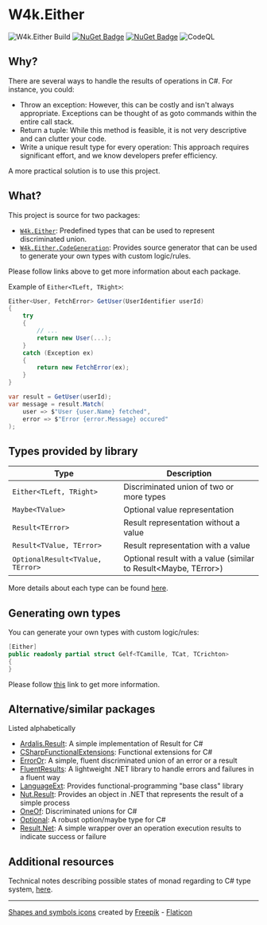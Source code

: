 # W4k.Either

![W4k.Either Build](https://github.com/wdolek/w4k-either/workflows/Build%20and%20test/badge.svg) [![NuGet Badge](https://buildstats.info/nuget/W4k.Either?includePreReleases=true)](https://www.nuget.org/packages/W4k.Either/) [![NuGet Badge](https://buildstats.info/nuget/W4k.Either.CodeGeneration?includePreReleases=true)](https://www.nuget.org/packages/W4k.Either.CodeGeneration/) ![CodeQL](https://github.com/wdolek/w4k-either/actions/workflows/github-code-scanning/codeql/badge.svg)

## Why?

There are several ways to handle the results of operations in C#. For instance, you could:

- Throw an exception: However, this can be costly and isn't always appropriate. Exceptions can be thought of as goto commands within the entire call stack.
- Return a tuple: While this method is feasible, it is not very descriptive and can clutter your code.
- Write a unique result type for every operation: This approach requires significant effort, and we know developers prefer efficiency.

A more practical solution is to use this project.

## What?

This project is source for two packages:

- [`W4k.Either`](src/W4k.Either): Predefined types that can be used to represent discriminated union.
- [`W4k.Either.CodeGeneration`](src/W4k.Either.CodeGeneration): Provides source generator that can be used to generate your own types with custom logic/rules.

Please follow links above to get more information about each package.

Example of `Either<TLeft, TRight>`:

```csharp
Either<User, FetchError> GetUser(UserIdentifier userId)
{
    try
    {
        // ...
        return new User(...);
    }
    catch (Exception ex)
    {
        return new FetchError(ex);
    }
}
```
```csharp
var result = GetUser(userId);
var message = result.Match(
    user => $"User {user.Name} fetched",
    error => $"Error {error.Message} occured"
);
```

## Types provided by library

| Type                             | Description                                                             |
|----------------------------------|-------------------------------------------------------------------------|
| `Either<TLeft, TRight>`          | Discriminated union of two or more types                                |
| `Maybe<TValue>`                  | Optional value representation                                           |
| `Result<TError>`                 | Result representation without a value                                   |
| `Result<TValue, TError>`         | Result representation with a value                                      |
| `OptionalResult<TValue, TError>` | Optional result with a value (similar to Result<Maybe<TValue>, TError>) |

More details about each type can be found [here](./src/W4k.Either/README.md).

## Generating own types

You can generate your own types with custom logic/rules:

```csharp
[Either]
public readonly partial struct Gelf<TCamille, TCat, TCrichton>
{
}
```

Please follow [this](./src/W4k.Either.CodeGeneration/README.md) link to get more information.

## Alternative/similar packages

Listed alphabetically

- [Ardalis.Result](https://github.com/ardalis/result): A simple implementation of Result for C#
- [CSharpFunctionalExtensions](https://github.com/vkhorikov/CSharpFunctionalExtensions/): Functional extensions for C#
- [ErrorOr](https://github.com/amantinband/error-or): A simple, fluent discriminated union of an error or a result
- [FluentResults](https://github.com/altmann/FluentResults): A lightweight .NET library to handle errors and failures in a fluent way
- [LanguageExt](https://github.com/louthy/language-ext): Provides functional-programming "base class" library
- [Nut.Result](https://github.com/Archway-SharedLib/Nut.Results): Provides an object in .NET that represents the result of a simple process
- [OneOf](https://github.com/mcintyre321/OneOf): Discriminated unions for C#
- [Optional](https://github.com/nlkl/Optional): A robust option/maybe type for C#
- [Result.Net](https://github.com/YoussefSell/Result.Net): A simple wrapper over an operation execution results to indicate success or failure

## Additional resources

Technical notes describing possible states of monad regarding to C# type system, [here](./docs/notes.md).

---

[Shapes and symbols icons](https://www.flaticon.com/free-icons/shapes-and-symbols) created by [Freepik](https://www.flaticon.com/authors/freepik) - [Flaticon](https://www.flaticon.com/)
